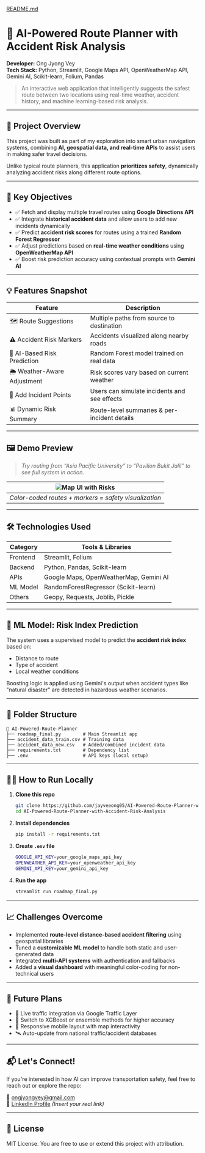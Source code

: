 [README.md](https://github.com/user-attachments/files/21651236/README.md)

# 🧭 AI-Powered Route Planner with Accident Risk Analysis

**Developer:** Ong Jyong Vey  
**Tech Stack:** Python, Streamlit, Google Maps API, OpenWeatherMap API, Gemini AI, Scikit-learn, Folium, Pandas

> An interactive web application that intelligently suggests the safest route between two locations using real-time weather, accident history, and machine learning-based risk analysis.

---

## 📌 Project Overview

This project was built as part of my exploration into smart urban navigation systems, combining **AI, geospatial data, and real-time APIs** to assist users in making safer travel decisions.

Unlike typical route planners, this application **prioritizes safety**, dynamically analyzing accident risks along different route options.

---

## 🎯 Key Objectives

- ✅ Fetch and display multiple travel routes using **Google Directions API**
- ✅ Integrate **historical accident data** and allow users to add new incidents dynamically
- ✅ Predict **accident risk scores** for routes using a trained **Random Forest Regressor**
- ✅ Adjust predictions based on **real-time weather conditions** using **OpenWeatherMap API**
- ✅ Boost risk prediction accuracy using contextual prompts with **Gemini AI**

---

## 💡 Features Snapshot

| Feature | Description |
|--------|-------------|
| 🗺 Route Suggestions | Multiple paths from source to destination |
| ⚠️ Accident Risk Markers | Accidents visualized along nearby roads |
| 🧠 AI-Based Risk Prediction | Random Forest model trained on real data |
| 🌦 Weather-Aware Adjustment | Risk scores vary based on current weather |
| 📍 Add Incident Points | Users can simulate incidents and see effects |
| 📊 Dynamic Risk Summary | Route-level summaries & per-incident details |

---

## 🖼 Demo Preview

> *Try routing from “Asia Pacific University” to “Pavilion Bukit Jalil” to see full system in action.*

| ![Map UI with Risks](https://via.placeholder.com/600x300?text=Map+View+with+Route+and+Risks) |  
|:--:|
| *Color-coded routes + markers = safety visualization* |

---

## 🛠 Technologies Used

| Category | Tools & Libraries |
|---------|-------------------|
| Frontend | Streamlit, Folium |
| Backend | Python, Pandas, Scikit-learn |
| APIs | Google Maps, OpenWeatherMap, Gemini AI |
| ML Model | RandomForestRegressor (Scikit-learn) |
| Others | Geopy, Requests, Joblib, Pickle |

---

## 🧪 ML Model: Risk Index Prediction

The system uses a supervised model to predict the **accident risk index** based on:

- Distance to route
- Type of accident
- Local weather conditions

Boosting logic is applied using Gemini's output when accident types like "natural disaster" are detected in hazardous weather scenarios.

---

## 📂 Folder Structure

```
📁 AI-Powered-Route-Planner
├── roadmap_final.py        # Main Streamlit app
├── accident_data_train.csv # Training data
├── accident_data_new.csv   # Added/combined incident data
├── requirements.txt        # Dependency list
├── .env                    # API keys (local setup)
```

---

## 🧑‍💻 How to Run Locally

1. **Clone this repo**
   ```bash
   git clone https://github.com/jayveeong05/AI-Powered-Route-Planner-with-Accident-Risk-Analysis.git
   cd AI-Powered-Route-Planner-with-Accident-Risk-Analysis
   ```

2. **Install dependencies**
   ```bash
   pip install -r requirements.txt
   ```

3. **Create `.env` file**
   ```bash
   GOOGLE_API_KEY=your_google_maps_api_key
   OPENWEATHER_API_KEY=your_openweather_api_key
   GEMINI_API_KEY=your_gemini_api_key
   ```

4. **Run the app**
   ```bash
   streamlit run roadmap_final.py
   ```

---

## 📈 Challenges Overcome

- Implemented **route-level distance-based accident filtering** using geospatial libraries
- Tuned a **customizable ML model** to handle both static and user-generated data
- Integrated **multi-API systems** with authentication and fallbacks
- Added a **visual dashboard** with meaningful color-coding for non-technical users

---

## 🚀 Future Plans

- 📍 Live traffic integration via Google Traffic Layer
- 🧠 Switch to XGBoost or ensemble methods for higher accuracy
- 📱 Responsive mobile layout with map interactivity
- 🛰 Auto-update from national traffic/accident databases

---

## 📬 Let's Connect!

If you're interested in how AI can improve transportation safety, feel free to reach out or explore the repo:

📧 [ongjyongvey@gmail.com](mailto:ongjyongvey@gmail.com)  
🔗 [LinkedIn Profile](https://linkedin.com/in/jyongvey) *(Insert your real link)*

---

## 📜 License

MIT License. You are free to use or extend this project with attribution.
